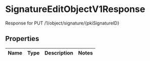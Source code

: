 

# SignatureEditObjectV1Response

Response for PUT /1/object/signature/{pkiSignatureID}

## Properties

| Name | Type | Description | Notes |
|------------ | ------------- | ------------- | -------------|




